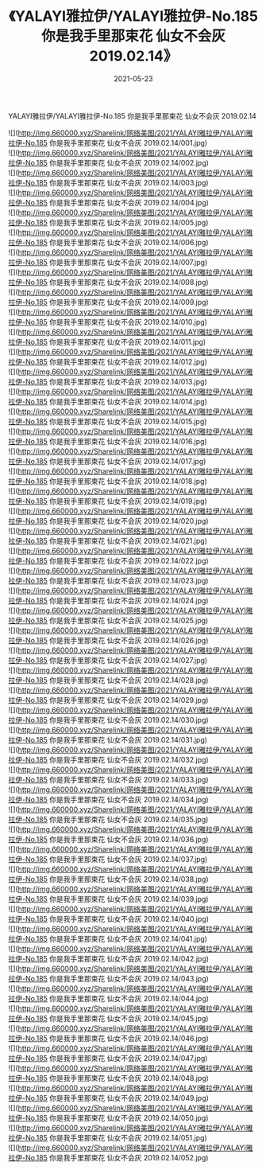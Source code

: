 ﻿---
layout: post
title:  《YALAYI雅拉伊/YALAYI雅拉伊-No.185 你是我手里那束花 仙女不会灰 2019.02.14》
date:   2021-05-23
img: http://img.660000.xyz/Sharelink/网络美图/2021/YALAYI雅拉伊/YALAYI雅拉伊-No.185 你是我手里那束花 仙女不会灰 2019.02.14/000.jpg
categories: [美女, 清纯, 唯美]
---

YALAYI雅拉伊/YALAYI雅拉伊-No.185 你是我手里那束花 仙女不会灰 2019.02.14

 ![](http://img.660000.xyz/Sharelink/网络美图/2021/YALAYI雅拉伊/YALAYI雅拉伊-No.185 你是我手里那束花 仙女不会灰 2019.02.14/001.jpg) <br>![](http://img.660000.xyz/Sharelink/网络美图/2021/YALAYI雅拉伊/YALAYI雅拉伊-No.185 你是我手里那束花 仙女不会灰 2019.02.14/002.jpg) <br>![](http://img.660000.xyz/Sharelink/网络美图/2021/YALAYI雅拉伊/YALAYI雅拉伊-No.185 你是我手里那束花 仙女不会灰 2019.02.14/003.jpg) <br>![](http://img.660000.xyz/Sharelink/网络美图/2021/YALAYI雅拉伊/YALAYI雅拉伊-No.185 你是我手里那束花 仙女不会灰 2019.02.14/004.jpg) <br>![](http://img.660000.xyz/Sharelink/网络美图/2021/YALAYI雅拉伊/YALAYI雅拉伊-No.185 你是我手里那束花 仙女不会灰 2019.02.14/005.jpg) <br>![](http://img.660000.xyz/Sharelink/网络美图/2021/YALAYI雅拉伊/YALAYI雅拉伊-No.185 你是我手里那束花 仙女不会灰 2019.02.14/006.jpg) <br>![](http://img.660000.xyz/Sharelink/网络美图/2021/YALAYI雅拉伊/YALAYI雅拉伊-No.185 你是我手里那束花 仙女不会灰 2019.02.14/007.jpg) <br>![](http://img.660000.xyz/Sharelink/网络美图/2021/YALAYI雅拉伊/YALAYI雅拉伊-No.185 你是我手里那束花 仙女不会灰 2019.02.14/008.jpg) <br>![](http://img.660000.xyz/Sharelink/网络美图/2021/YALAYI雅拉伊/YALAYI雅拉伊-No.185 你是我手里那束花 仙女不会灰 2019.02.14/009.jpg) <br>![](http://img.660000.xyz/Sharelink/网络美图/2021/YALAYI雅拉伊/YALAYI雅拉伊-No.185 你是我手里那束花 仙女不会灰 2019.02.14/010.jpg) <br>![](http://img.660000.xyz/Sharelink/网络美图/2021/YALAYI雅拉伊/YALAYI雅拉伊-No.185 你是我手里那束花 仙女不会灰 2019.02.14/011.jpg) <br>![](http://img.660000.xyz/Sharelink/网络美图/2021/YALAYI雅拉伊/YALAYI雅拉伊-No.185 你是我手里那束花 仙女不会灰 2019.02.14/012.jpg) <br>![](http://img.660000.xyz/Sharelink/网络美图/2021/YALAYI雅拉伊/YALAYI雅拉伊-No.185 你是我手里那束花 仙女不会灰 2019.02.14/013.jpg) <br>![](http://img.660000.xyz/Sharelink/网络美图/2021/YALAYI雅拉伊/YALAYI雅拉伊-No.185 你是我手里那束花 仙女不会灰 2019.02.14/014.jpg) <br>![](http://img.660000.xyz/Sharelink/网络美图/2021/YALAYI雅拉伊/YALAYI雅拉伊-No.185 你是我手里那束花 仙女不会灰 2019.02.14/015.jpg) <br>![](http://img.660000.xyz/Sharelink/网络美图/2021/YALAYI雅拉伊/YALAYI雅拉伊-No.185 你是我手里那束花 仙女不会灰 2019.02.14/016.jpg) <br>![](http://img.660000.xyz/Sharelink/网络美图/2021/YALAYI雅拉伊/YALAYI雅拉伊-No.185 你是我手里那束花 仙女不会灰 2019.02.14/017.jpg) <br>![](http://img.660000.xyz/Sharelink/网络美图/2021/YALAYI雅拉伊/YALAYI雅拉伊-No.185 你是我手里那束花 仙女不会灰 2019.02.14/018.jpg) <br>![](http://img.660000.xyz/Sharelink/网络美图/2021/YALAYI雅拉伊/YALAYI雅拉伊-No.185 你是我手里那束花 仙女不会灰 2019.02.14/019.jpg) <br>![](http://img.660000.xyz/Sharelink/网络美图/2021/YALAYI雅拉伊/YALAYI雅拉伊-No.185 你是我手里那束花 仙女不会灰 2019.02.14/020.jpg) <br>![](http://img.660000.xyz/Sharelink/网络美图/2021/YALAYI雅拉伊/YALAYI雅拉伊-No.185 你是我手里那束花 仙女不会灰 2019.02.14/021.jpg) <br>![](http://img.660000.xyz/Sharelink/网络美图/2021/YALAYI雅拉伊/YALAYI雅拉伊-No.185 你是我手里那束花 仙女不会灰 2019.02.14/022.jpg) <br>![](http://img.660000.xyz/Sharelink/网络美图/2021/YALAYI雅拉伊/YALAYI雅拉伊-No.185 你是我手里那束花 仙女不会灰 2019.02.14/023.jpg) <br>![](http://img.660000.xyz/Sharelink/网络美图/2021/YALAYI雅拉伊/YALAYI雅拉伊-No.185 你是我手里那束花 仙女不会灰 2019.02.14/024.jpg) <br>![](http://img.660000.xyz/Sharelink/网络美图/2021/YALAYI雅拉伊/YALAYI雅拉伊-No.185 你是我手里那束花 仙女不会灰 2019.02.14/025.jpg) <br>![](http://img.660000.xyz/Sharelink/网络美图/2021/YALAYI雅拉伊/YALAYI雅拉伊-No.185 你是我手里那束花 仙女不会灰 2019.02.14/026.jpg) <br>![](http://img.660000.xyz/Sharelink/网络美图/2021/YALAYI雅拉伊/YALAYI雅拉伊-No.185 你是我手里那束花 仙女不会灰 2019.02.14/027.jpg) <br>![](http://img.660000.xyz/Sharelink/网络美图/2021/YALAYI雅拉伊/YALAYI雅拉伊-No.185 你是我手里那束花 仙女不会灰 2019.02.14/028.jpg) <br>![](http://img.660000.xyz/Sharelink/网络美图/2021/YALAYI雅拉伊/YALAYI雅拉伊-No.185 你是我手里那束花 仙女不会灰 2019.02.14/029.jpg) <br>![](http://img.660000.xyz/Sharelink/网络美图/2021/YALAYI雅拉伊/YALAYI雅拉伊-No.185 你是我手里那束花 仙女不会灰 2019.02.14/030.jpg) <br>![](http://img.660000.xyz/Sharelink/网络美图/2021/YALAYI雅拉伊/YALAYI雅拉伊-No.185 你是我手里那束花 仙女不会灰 2019.02.14/031.jpg) <br>![](http://img.660000.xyz/Sharelink/网络美图/2021/YALAYI雅拉伊/YALAYI雅拉伊-No.185 你是我手里那束花 仙女不会灰 2019.02.14/032.jpg) <br>![](http://img.660000.xyz/Sharelink/网络美图/2021/YALAYI雅拉伊/YALAYI雅拉伊-No.185 你是我手里那束花 仙女不会灰 2019.02.14/033.jpg) <br>![](http://img.660000.xyz/Sharelink/网络美图/2021/YALAYI雅拉伊/YALAYI雅拉伊-No.185 你是我手里那束花 仙女不会灰 2019.02.14/034.jpg) <br>![](http://img.660000.xyz/Sharelink/网络美图/2021/YALAYI雅拉伊/YALAYI雅拉伊-No.185 你是我手里那束花 仙女不会灰 2019.02.14/035.jpg) <br>![](http://img.660000.xyz/Sharelink/网络美图/2021/YALAYI雅拉伊/YALAYI雅拉伊-No.185 你是我手里那束花 仙女不会灰 2019.02.14/036.jpg) <br>![](http://img.660000.xyz/Sharelink/网络美图/2021/YALAYI雅拉伊/YALAYI雅拉伊-No.185 你是我手里那束花 仙女不会灰 2019.02.14/037.jpg) <br>![](http://img.660000.xyz/Sharelink/网络美图/2021/YALAYI雅拉伊/YALAYI雅拉伊-No.185 你是我手里那束花 仙女不会灰 2019.02.14/038.jpg) <br>![](http://img.660000.xyz/Sharelink/网络美图/2021/YALAYI雅拉伊/YALAYI雅拉伊-No.185 你是我手里那束花 仙女不会灰 2019.02.14/039.jpg) <br>![](http://img.660000.xyz/Sharelink/网络美图/2021/YALAYI雅拉伊/YALAYI雅拉伊-No.185 你是我手里那束花 仙女不会灰 2019.02.14/040.jpg) <br>![](http://img.660000.xyz/Sharelink/网络美图/2021/YALAYI雅拉伊/YALAYI雅拉伊-No.185 你是我手里那束花 仙女不会灰 2019.02.14/041.jpg) <br>![](http://img.660000.xyz/Sharelink/网络美图/2021/YALAYI雅拉伊/YALAYI雅拉伊-No.185 你是我手里那束花 仙女不会灰 2019.02.14/042.jpg) <br>![](http://img.660000.xyz/Sharelink/网络美图/2021/YALAYI雅拉伊/YALAYI雅拉伊-No.185 你是我手里那束花 仙女不会灰 2019.02.14/043.jpg) <br>![](http://img.660000.xyz/Sharelink/网络美图/2021/YALAYI雅拉伊/YALAYI雅拉伊-No.185 你是我手里那束花 仙女不会灰 2019.02.14/044.jpg) <br>![](http://img.660000.xyz/Sharelink/网络美图/2021/YALAYI雅拉伊/YALAYI雅拉伊-No.185 你是我手里那束花 仙女不会灰 2019.02.14/045.jpg) <br>![](http://img.660000.xyz/Sharelink/网络美图/2021/YALAYI雅拉伊/YALAYI雅拉伊-No.185 你是我手里那束花 仙女不会灰 2019.02.14/046.jpg) <br>![](http://img.660000.xyz/Sharelink/网络美图/2021/YALAYI雅拉伊/YALAYI雅拉伊-No.185 你是我手里那束花 仙女不会灰 2019.02.14/047.jpg) <br>![](http://img.660000.xyz/Sharelink/网络美图/2021/YALAYI雅拉伊/YALAYI雅拉伊-No.185 你是我手里那束花 仙女不会灰 2019.02.14/048.jpg) <br>![](http://img.660000.xyz/Sharelink/网络美图/2021/YALAYI雅拉伊/YALAYI雅拉伊-No.185 你是我手里那束花 仙女不会灰 2019.02.14/049.jpg) <br>![](http://img.660000.xyz/Sharelink/网络美图/2021/YALAYI雅拉伊/YALAYI雅拉伊-No.185 你是我手里那束花 仙女不会灰 2019.02.14/050.jpg) <br>![](http://img.660000.xyz/Sharelink/网络美图/2021/YALAYI雅拉伊/YALAYI雅拉伊-No.185 你是我手里那束花 仙女不会灰 2019.02.14/051.jpg) <br>![](http://img.660000.xyz/Sharelink/网络美图/2021/YALAYI雅拉伊/YALAYI雅拉伊-No.185 你是我手里那束花 仙女不会灰 2019.02.14/052.jpg) <br>